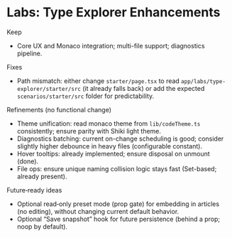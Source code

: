 # Labs: Type Explorer Enhancements

Keep
- Core UX and Monaco integration; multi-file support; diagnostics pipeline.

Fixes
- Path mismatch: either change `starter/page.tsx` to read `app/labs/type-explorer/starter/src` (it already falls back) or add the expected `scenarios/starter/src` folder for predictability.

Refinements (no functional change)
- Theme unification: read monaco theme from `lib/codeTheme.ts` consistently; ensure parity with Shiki light theme.
- Diagnostics batching: current on-change scheduling is good; consider slightly higher debounce in heavy files (configurable constant).
- Hover tooltips: already implemented; ensure disposal on unmount (done).
- File ops: ensure unique naming collision logic stays fast (Set-based; already present).

Future‑ready ideas
- Optional read‑only preset mode (prop gate) for embedding in articles (no editing), without changing current default behavior.
- Optional “Save snapshot” hook for future persistence (behind a prop; noop by default).
